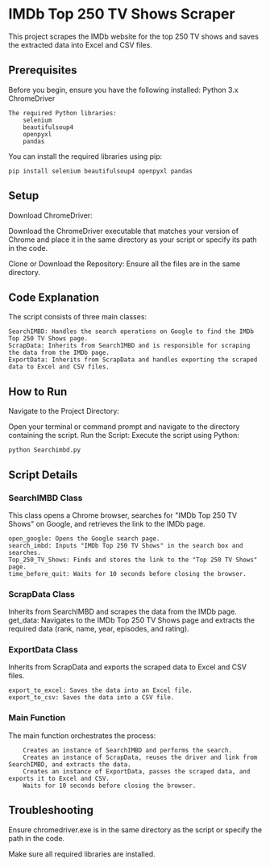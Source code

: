 # IMDb Top 250 TV Shows Scraper

This project scrapes the IMDb website for the top 250 TV shows and saves the extracted data into Excel and CSV files.

## Prerequisites
Before you begin, ensure you have the following installed:
    Python 3.x
    ChromeDriver
    
    The required Python libraries:
        selenium
        beautifulsoup4
        openpyxl
        pandas
You can install the required libraries using pip:
   
    pip install selenium beautifulsoup4 openpyxl pandas

## Setup
Download ChromeDriver:

Download the ChromeDriver executable that matches your version of Chrome and place it in the same directory as your          script or specify its path in the code.

Clone or Download the Repository:
Ensure all the files are in the same directory.

## Code Explanation
The script consists of three main classes:

    SearchIMBD: Handles the search operations on Google to find the IMDb Top 250 TV Shows page.
    ScrapData: Inherits from SearchIMBD and is responsible for scraping the data from the IMDb page.
    ExportData: Inherits from ScrapData and handles exporting the scraped data to Excel and CSV files.
        
## How to Run
Navigate to the Project Directory:

Open your terminal or command prompt and navigate to the directory containing the script.
Run the Script:
Execute the script using Python:
    
    python Searchimbd.py

## Script Details
### SearchIMBD Class
This class opens a Chrome browser, searches for "IMDb Top 250 TV Shows" on Google, and retrieves the link to the             IMDb page.

    open_google: Opens the Google search page.
    search_imbd: Inputs "IMDb Top 250 TV Shows" in the search box and searches.
    Top_250_TV_Shows: Finds and stores the link to the "Top 250 TV Shows" page.
    time_before_quit: Waits for 10 seconds before closing the browser.

### ScrapData Class
Inherits from SearchIMBD and scrapes the data from the IMDb page.
get_data: Navigates to the IMDb Top 250 TV Shows page and extracts the required data (rank, name, year, episodes,            and rating).

### ExportData Class
Inherits from ScrapData and exports the scraped data to Excel and CSV files.

    export_to_excel: Saves the data into an Excel file.
    export_to_csv: Saves the data into a CSV file.

### Main Function
The main function orchestrates the process:

        Creates an instance of SearchIMBD and performs the search.
        Creates an instance of ScrapData, reuses the driver and link from SearchIMBD, and extracts the data.
        Creates an instance of ExportData, passes the scraped data, and exports it to Excel and CSV.
        Waits for 10 seconds before closing the browser.

## Troubleshooting
Ensure chromedriver.exe is in the same directory as the script or specify the path in the code.

Make sure all required libraries are installed.
